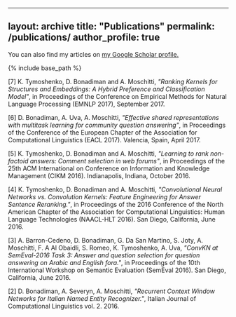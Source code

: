 
---
layout: archive
title: "Publications"
permalink: /publications/
author_profile: true
---

  You can also find my articles on <u><a href="{{author.googlescholar}}">my Google Scholar profile</a>.</u>


{% include base_path %}

[7] K. Tymoshenko, D. Bonadiman and A. Moschitti, <i>"Ranking Kernels for Structures and Embeddings: A Hybrid Preference and Classification Model"</i>, in Proceedings of the Conference on Empirical Methods for Natural Language Processing (EMNLP 2017), September 2017. 

[6] D. Bonadiman, A. Uva, A. Moschitti, <i>"Effective shared representations with multitask learning for community question answering"</i>, in Proceedings of the Conference of the European Chapter of the Association for Computational Linguistics (EACL 2017). Valencia, Spain, April 2017. 

[5] K. Tymoshenko, D. Bonadiman and A. Moschitti, <i>"Learning to rank non-factoid answers: Comment selection in web forums"</i>, in Proceedings of the 25th ACM International on Conference on Information and Knowledge Management (CIKM 2016). Indianapolis, Indiana, October 2016. 

[4] K. Tymoshenko, D. Bonadiman and A. Moschitti,  <i>"Convolutional Neural Networks vs. Convolution Kernels: Feature Engineering for Answer Sentence Reranking."</i>, in Proceedings of the 2016 Conference of the North American Chapter of the Association for Computational Linguistics: Human Language Technologies (NAACL-HLT 2016). San Diego, California, June 2016. 

[3] A. Barron-Cedeno, D. Bonadiman, G. Da San Martino, S. Joty, A. Moschitti, F. A Al Obaidli, S. Romeo, K. Tymoshenko, A. Uva,  <i>"ConvKN at SemEval-2016 Task 3: Answer and question selection for question answering on Arabic and English fora."</i>, in Proceedings of the 10th International Workshop on Semantic Evaluation (SemEval 2016). San Diego, California, June 2016. 

[2] D. Bonadiman, A. Severyn, A. Moschitti,  <i>"Recurrent Context Window Networks for Italian Named Entity Recognizer."</i>, Italian Journal of Computational Linguistics vol. 2. 2016. 

